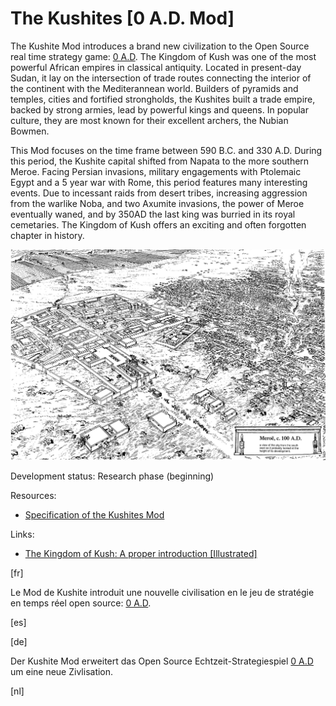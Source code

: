 # The Kushites [0 A.D. Mod]

The Kushite Mod introduces a brand new civilization to the Open Source real time strategy game: [0 A.D](https://play0ad.com/). The Kingdom of Kush was one of the most powerful African empires in classical antiquity. Located in present-day Sudan, it lay on the intersection of trade routes connecting the interior of the continent with the Mediterannean world. Builders of pyramids and temples, cities and fortified strongholds, the Kushites built a trade empire, backed by strong armies, lead by powerful kings and queens. In popular culture, they are most known for their excellent archers, the Nubian Bowmen.    

This Mod focuses on the time frame between 590 B.C. and 330 A.D. During this period, the Kushite capital shifted from Napata to the more southern Meroe. Facing Persian invasions, military engagements with Ptolemaic Egypt and a 5 year war with Rome, this period features many interesting events. Due to incessant raids from desert tribes, increasing aggression from the warlike Noba, and two Axumite invasions, the power of Meroe eventually waned, and by 350AD the last king was burried in its royal cemetaries. The Kingdom of Kush offers an exciting and often forgotten chapter in history.

![Reconstruction of Meroe by Rebecca J. Bradley](docs/img/13b_Reconstruction_of_Meroe_from_The_Capital_of_Kush_by_Rebecca_J_Bradley.jpg)

Development status: Research phase (beginning)

Resources:
- [Specification of the Kushites Mod](docs/build/specification.pdf)

Links:
- [The Kingdom of Kush: A proper introduction [Illustrated]](https://wildfiregames.com/forum/index.php?/topic/21602-the-kingdom-of-kush-a-proper-introduction-illustrated)

[fr]

Le Mod de Kushite introduit une nouvelle civilisation en le jeu de stratégie en temps réel open source: [0 A.D](https://play0ad.com/).

[es]

[de]

Der Kushite Mod erweitert das Open Source Echtzeit-Strategiespiel [0 A.D](https://play0ad.com/) um eine neue Zivlisation.

[nl]
